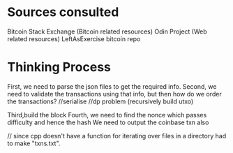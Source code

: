 # Sources consulted
Bitcoin Stack Exchange (Bitcoin related resources)
Odin Project (Web related resources)
LeftAsExercise
bitcoin repo

# Thinking Process
First, we need to parse the json files to get the required info.
Second, we need to validate the transactions using that info, but then how do we order the transactions?
//serialise
//dp problem (recursively build utxo)



Third,build the block
Fourth, we need to find the nonce which passes difficulty and hence the hash
We need to output the coinbase txn also


// since cpp doesn't have a function for iterating over files in a directory had to make "txns.txt".